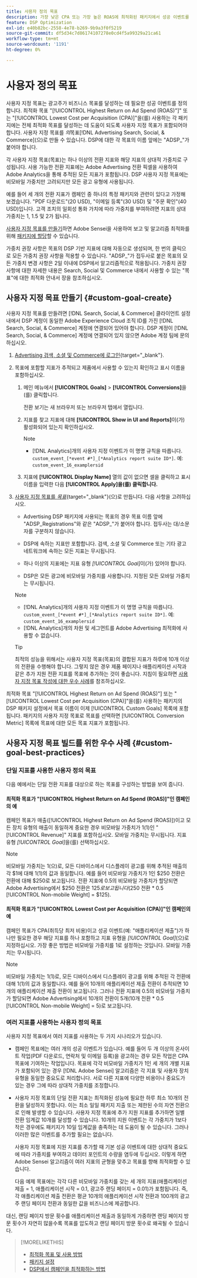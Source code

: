 ```yaml
---
title: 사용자 정의 목표
description: 가장 낮은 CPA 또는 가장 높은 ROAS에 최적화된 패키지에서 성공 이벤트를 정의하는 사용자 정의 목표에 대해 알아봅니다.
feature: DSP Optimization
exl-id: e40b82bc-2558-4e78-b269-9b9a3f0f5219
source-git-commit: df5d34c7d86174107278e0cd4f5a99329a21ca61
workflow-type: tm+mt
source-wordcount: '1191'
ht-degree: 0%

---
```


# 사용자 정의 목표

사용자 지정 목표는 광고주가 비즈니스 목표를 달성하는 데 필요한 성공 이벤트를 정의합니다. 최적화 목표 &quot;[!UICONTROL Highest Return on Ad Spend (ROAS)"]&quot; 또는 &quot;[!UICONTROL Lowest Cost per Acquisition (CPA)]&quot;을(를) 사용하는 각 패키지에는 전체 최적화 목표를 달성하는 데 도움이 되도록 사용자 지정 목표가 포함되어야 합니다. 사용자 지정 목표를 *의*&#x200B;목표[!DNL Advertising Search, Social, & Commerce]&#x200B;(으)로 만들 수 있습니다. DSP에 대한 각 목표의 이름 앞에는 &quot;ADSP_&quot;가 붙어야 합니다.

<!-- update image or omit it

![custom goals](/help/dsp/assets/objective-goals.png)
 -->

각 사용자 지정 목표(목표)는 하나 이상의 전환 지표와 해당 지표의 상대적 가중치로 구성됩니다. 사용 가능한 전환 지표에는 Adobe Advertising 전환 픽셀을 사용하여 Adobe Analytics을 통해 추적된 모든 지표가 포함됩니다. DSP 사용자 지정 목표에는 비모바일 가중치만 고려되지만 모든 광고 유형에 사용됩니다.

예를 들어 세 개의 전환 지표가 캠페인 중 하나의 특정 패키지와 관련이 있다고 가정해 보겠습니다. &quot;PDF 다운로드&quot;(20 USD), &quot;이메일 등록&quot;(30 USD) 및 &quot;주문 확인&quot;(40 USD)입니다. 고객 조치의 일회성 통화 가치에 따라 가중치를 부여하려면 지표의 상대 가중치는 1, 1.5 및 2가 됩니다.

[사용자 지정 목표를 만들기](#custom-goal-create)하면 Adobe Sensei을 사용하여 보고 및 알고리즘 최적화를 위해 [패키지에 할당](/help/dsp/campaign-management/packages/package-settings.md)할 수 있습니다.

가중치 권장 사항은 목표의 DSP 기반 지표에 대해 자동으로 생성되며, 한 번의 클릭으로 모든 가중치 권장 사항을 적용할 수 있습니다. &quot;ADSP_&quot;가 접두사로 붙은 목표의 모든 가중치 변경 사항은 2일 이내에 DSP에서 알고리즘적으로 적용됩니다. 가중치 권장 사항에 대한 자세한 내용은 Search, Social 및 Commerce 내에서 사용할 수 있는 &quot;목표&quot;에 대한 최적화 안내서 장을 참조하십시오.

## 사용자 지정 목표 만들기 {#custom-goal-create}

사용자 지정 목표를 만들려면 [!DNL Search, Social, & Commerce] 클라이언트 설정 내에서 DSP 계정이 동일한 Adobe Experience Cloud 조직 ID를 가진 [!DNL Search, Social, & Commerce] 계정에 연결되어 있어야 합니다. DSP 계정이 [!DNL Search, Social, & Commerce] 계정에 연결되어 있지 않으면 Adobe 계정 팀에 문의하십시오.

1. [Advertising 검색, 소셜 및 Commerce에 로그인](/help/search-social-commerce/getting-started/sign-in.md){target="_blank"}.

1. 목표에 포함할 지표가 추적되고 제품에서 사용할 수 있는지 확인하고 표시 이름을 포함하십시오.

   1. 메인 메뉴에서 **[!UICONTROL Goals]** > **[!UICONTROL Conversions]**&#x200B;을(를) 클릭합니다.

      전환 보기는 새 브라우저 또는 브라우저 탭에서 열립니다.

   1. 지표를 찾고 지표에 대해 **[!UICONTROL Show in UI and Reports]**&#x200B;이(가) 활성화되어 있는지 확인하십시오.

      >[!NOTE]
      >
      >* [!DNL Analytics]개의 사용자 지정 이벤트가 이 명명 규칙을 따릅니다. `custom_event_[*event #*]_[*Analytics report suite ID*]`. 예: `custom_event_16_examplersid`

   1. 지표에 **[!UICONTROL Display Name]** 열의 값이 없으면 셀을 클릭하고 표시 이름을 입력한 다음 **[!UICONTROL Apply]을(를) 클릭합니다.**

1. [사용자 지정 목표를 *목표*](/help/search-social-commerce/new-ui/goals/objectives/objective-create.md){target="_blank"}(으)로 만듭니다. 다음 사항을 고려하십시오.

   * Advertising DSP 패키지에 사용되는 목표의 경우 목표 이름 앞에 &quot;ADSP_Registrations&quot;와 같은 &quot;ADSP_&quot;가 붙어야 합니다. 접두사는 대/소문자를 구분하지 않습니다.

   * DSP에 속하는 지표만 포함합니다. 검색, 소셜 및 Commerce 또는 기타 광고 네트워크에 속하는 모든 지표는 무시됩니다.

   * 하나 이상의 지표에는 지표 유형 *[!UICONTROL Goal]*&#x200B;이(가) 있어야 합니다.

   * DSP은 모든 광고에 비모바일 가중치를 사용합니다. 지정된 모든 모바일 가중치는 무시됩니다.

   >[!NOTE]
   >
   >* [!DNL Analytics]개의 사용자 지정 이벤트가 이 명명 규칙을 따릅니다. `custom_event_[*event #*]_[*Analytics report suite ID*]`. 예: `custom_event_16_examplersid`
   >* [!DNL Analytics]개의 차원 및 세그먼트를 Adobe Advertising 최적화에 사용할 수 없습니다.

   >[!TIP]
   >
   >최적의 성능을 위해서는 사용자 지정 목표(목표)의 결합된 지표가 하루에 10개 이상의 전환을 수행해야 합니다. 그렇지 않은 경우 제품 페이지나 애플리케이션 시작과 같은 추가 지원 전환 지표를 목표에 추가하는 것이 좋습니다. 지침이 필요하면 [사용자 지정 목표 작성에 대한 우수 사례](#custom-goal-best-practices)를 참조하십시오.

최적화 목표 &quot;[!UICONTROL Highest Return on Ad Spend (ROAS)"] 또는 &quot;[!UICONTROL Lowest Cost per Acquisition (CPA)]&quot;을(를) 사용하는 패키지의 DSP 패키지 설정에서 목표 이름이 이제 [!UICONTROL Custom Goals] 목록에 포함됩니다. 패키지의 사용자 지정 목표로 목표를 선택하면 [!UICONTROL Conversion Metric] 목록에 목표에 대한 모든 목표 지표가 포함됩니다.

## 사용자 지정 목표 빌드를 위한 우수 사례 {#custom-goal-best-practices}

### 단일 지표를 사용한 사용자 정의 목표

다음 예에서는 단일 전환 지표를 대상으로 하는 목표를 구성하는 방법을 보여 줍니다.

#### 최적화 목표가 &quot;[!UICONTROL Highest Return on Ad Spend (ROAS)]&quot;인 캠페인의 예

캠페인 목표가 매출([!UICONTROL Highest Return on Ad Spend (ROAS)])이고 모든 장치 유형의 매출이 동일하게 중요한 경우 비모바일 가중치가 1(1)인 &quot;[!UICONTROL Revenue]&quot; 지표를 포함하십시오. 모바일 가중치는 무시됩니다. 지표 유형 *[!UICONTROL Goal]*&#x200B;을(를) 선택하십시오.

<!-- update image or delete 

![example of a ROAS custom goal with a single conversion metric](/help/dsp/assets/custom-goal-roas.png)

-->

>[!NOTE]
>
> 비모바일 가중치는 1(으)로, 모든 디바이스에서 디스플레이 광고를 위해 추적된 매출의 각 $1에 대해 1(1)의 값과 동일합니다. 예를 들어 비모바일 가중치가 1인 $250 전환은 전환에 대해 $250로 보고됩니다. 전환 지표에 0.5의 비모바일 가중치가 할당되면 Adobe Advertising에서 $250 전환은 $125로 보고됩니다($250 전환 * 0.5 [!UICONTROL Non-mobile Weight] = $125).

#### 최적화 목표가 &quot;[!UICONTROL Lowest Cost per Acquisition (CPA)]&quot;인 캠페인의 예

캠페인 목표가 CPA(취득당 최저 비용)이고 성공 이벤트(예: &quot;애플리케이션 제출&quot;)가 하나만 필요한 경우 해당 지표를 하나 포함하고 지표 유형을 *[!UICONTROL Goal]*(으)로 지정하십시오. 가장 좋은 방법은 비모바일 가중치를 1로 설정하는 것입니다. 모바일 가중치는 무시됩니다.

<!-- update image or delete 

![example of a CPA custom goal with a single conversion metric](/help/dsp/assets/custom-goal-roas.png)

-->

>[!NOTE]
>
> 비모바일 가중치는 1(1)로, 모든 디바이스에서 디스플레이 광고를 위해 추적된 각 전환에 대해 1(1)의 값과 동일합니다. 예를 들어 10개의 애플리케이션 제출 전환이 추적되면 10개의 애플리케이션 제출 전환이 보고됩니다. 그러나 전환 지표에 0.5의 비모바일 가중치가 할당되면 Adobe Advertising에서 10개의 전환이 5개(10개 전환 * 0.5 [!UICONTROL Non-mobile Weight] = 5)로 보고됩니다.

### 여러 지표를 사용하는 사용자 정의 목표

사용자 지정 목표에서 여러 지표를 사용하는 두 가지 시나리오가 있습니다.

* 캠페인 목표에는 여러 개의 성공 이벤트가 있습니다. 예를 들어 두 개 이상의 온사이트 작업(PDF 다운로드, 연락처 및 이메일 등록)을 광고하는 경우 모든 작업은 CPA 목표에 기여하는 작업입니다. 목표에 각각 비모바일 가중치가 1인 세 개의 개별 지표가 포함되어 있는 경우 [!DNL Adobe Sensei] 알고리즘은 각 지표 및 사용자 장치 유형을 동일한 중요도로 처리합니다. 서로 다른 지표에 다양한 비용이나 중요도가 있는 경우 그에 따라 상대적 가중치를 조정합니다.

<!-- update image or delete it and adjust the wording above

   ![example of a custom goal with multiple metrics](/help/dsp/assets/custom-goal-multiple-properties.png)

-->

* 사용자 지정 목표의 단일 전환 지표는 최적화된 성능에 필요한 하루 최소 10개의 전환을 달성하지 못합니다. 이는 최소 일일 패키지 지출 또는 제한된 수의 자연 전환으로 인해 발생할 수 있습니다. 사용자 지정 목표에 추가 지원 지표를 추가하면 일별 전환 임계값 10개를 달성할 수 있습니다. 10개의 지원 이벤트는 각 가중치가 1보다 작은 경우에도 패키지가 10일 임계값을 충족하는 데 도움이 될 수 있습니다. 그러나 이러한 많은 이벤트를 추가할 필요는 없습니다.

  사용자 지정 목표에 지원 지표를 추가할 때 기본 성공 이벤트에 대한 상대적 중요도에 따라 가중치를 부여하고 데이터 포인트의 수량을 염두에 두십시오. 이렇게 하면 Adobe Sensei 알고리즘이 여러 지표의 균형을 맞추고 목표를 향해 최적화할 수 있습니다.

  다음 예제 목표에는 각각 다른 비모바일 가중치를 갖는 세 개의 지표(애플리케이션 제출 = 1, 애플리케이션 시작 = 0.1, 광고주 랜딩 페이지 = 0.01)가 포함됩니다. 즉, 각 애플리케이션 제출 전환은 평균 10개의 애플리케이션 시작 전환과 100개의 광고주 랜딩 페이지 전환과 동일한 값을 비즈니스에 제공합니다.

<!-- update image or delete it and adjust the wording above

   ![example of a custom goal with multiple metrics](/help/dsp/assets/custom-goal-multiple-properties2.png)

-->

대신, 랜딩 페이지 방문 횟수를 애플리케이션 제출과 동일하게 가중하면 랜딩 페이지 방문 횟수가 자연히 많을수록 목표를 압도하고 랜딩 페이지 방문 횟수로 왜곡될 수 있습니다.<!--reword-->

>[!MORELIKETHIS]
>
>* [최적화 목표 및 사용 방법](optimization-goals.md)
>* [패키지 설정](/help/dsp/campaign-management/packages/package-settings.md)
> * [DSP에서 캠페인을 최적화하는 방법](optimization-how-dsp-optimizes-campaigns.md)
